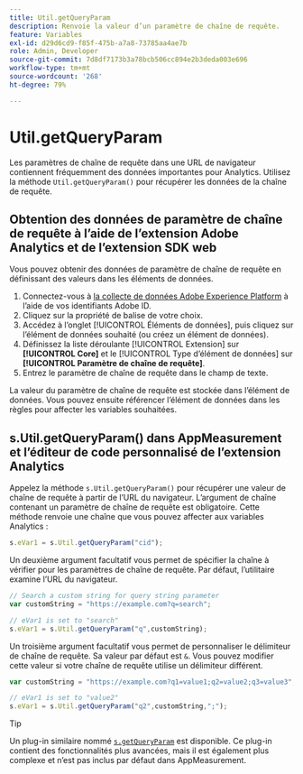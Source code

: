 ```yaml
---
title: Util.getQueryParam
description: Renvoie la valeur d’un paramètre de chaîne de requête.
feature: Variables
exl-id: d29d6cd9-f85f-475b-a7a8-73785aa4ae7b
role: Admin, Developer
source-git-commit: 7d8df7173b3a78bcb506cc894e2b3deda003e696
workflow-type: tm+mt
source-wordcount: '268'
ht-degree: 79%

---
```


# Util.getQueryParam

Les paramètres de chaîne de requête dans une URL de navigateur contiennent fréquemment des données importantes pour Analytics. Utilisez la méthode `Util.getQueryParam()` pour récupérer les données de la chaîne de requête.

## Obtention des données de paramètre de chaîne de requête à l’aide de l’extension Adobe Analytics et de l’extension SDK web

Vous pouvez obtenir des données de paramètre de chaîne de requête en définissant des valeurs dans les éléments de données.

1. Connectez-vous à [la collecte de données Adobe Experience Platform](https://experience.adobe.com/data-collection) à l’aide de vos identifiants Adobe ID.
2. Cliquez sur la propriété de balise de votre choix.
3. Accédez à l’onglet [!UICONTROL Éléments de données], puis cliquez sur l’élément de données souhaité (ou créez un élément de données).
4. Définissez la liste déroulante [!UICONTROL Extension] sur **[!UICONTROL Core]** et le [!UICONTROL Type d’élément de données] sur **[!UICONTROL Paramètre de chaîne de requête]**.
5. Entrez le paramètre de chaîne de requête dans le champ de texte.

La valeur du paramètre de chaîne de requête est stockée dans l’élément de données. Vous pouvez ensuite référencer l’élément de données dans les règles pour affecter les variables souhaitées.

## s.Util.getQueryParam() dans AppMeasurement et l’éditeur de code personnalisé de l’extension Analytics

Appelez la méthode `s.Util.getQueryParam()` pour récupérer une valeur de chaîne de requête à partir de l’URL du navigateur. L’argument de chaîne contenant un paramètre de chaîne de requête est obligatoire. Cette méthode renvoie une chaîne que vous pouvez affecter aux variables Analytics :

```js
s.eVar1 = s.Util.getQueryParam("cid");
```

Un deuxième argument facultatif vous permet de spécifier la chaîne à vérifier pour les paramètres de chaîne de requête. Par défaut, l’utilitaire examine l’URL du navigateur.

```js
// Search a custom string for query string parameter
var customString = "https://example.com?q=search";

// eVar1 is set to "search"
s.eVar1 = s.Util.getQueryParam("q",customString);
```

Un troisième argument facultatif vous permet de personnaliser le délimiteur de chaîne de requête. Sa valeur par défaut est `&`. Vous pouvez modifier cette valeur si votre chaîne de requête utilise un délimiteur différent.

```js
var customString = "https://example.com?q1=value1;q2=value2;q3=value3";

// eVar1 is set to "value2"
s.eVar1 = s.Util.getQueryParam("q2",customString,";");
```

>[!TIP]
>
>Un plug-in similaire nommé [`s.getQueryParam`](../plugins/getqueryparam.md) est disponible. Ce plug-in contient des fonctionnalités plus avancées, mais il est également plus complexe et n’est pas inclus par défaut dans AppMeasurement.
